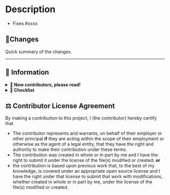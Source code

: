 # Description

* Fixes #xxxx  <!-- reference an issue here -->

## 📝Changes

<!-- start -- Please replace and include a quick summary of the change and which issue is fixed here -->

Quick summary of the changes.

<!-- end -- Please replace and include a quick summary of the change and which issue is fixed here -->

---

## 🚨 Information

<details>
<summary><b>🙏 New contributors, please read!</b></summary>
  <p>We are happy to accept contributions from our users 🚀.</p>
  <ul>
    <li>Before submitting the pull request, please ensure the PR follows the <a href="https://github.com/whiteprints-tests/test-rtd-darwin-py311-test/blob/main/CONTRIBUTING.md">Contributing Guide</a>.</li>
    <li>We follow (and lint) Pull Requests names according to <a href="https://gist.github.com/brianclements/841ea7bffdb01346392c#file-commit-formatting-md">Angular commit format</a>.</li>
    <li>You can choose an emoji for your pull request title. Have a look to <a href="https://gitmoji.dev/">gitmoji</a> to guide you in the choice.</li>
    <li>We demand that you follow our <a href="https://github.com/whiteprints-tests/test-rtd-darwin-py311-test/blob/main/CODE_OF_CONDUCT.md">Code of Conduct</a>.</li>
  </ul>
</details>

<details>
<summary><b>🛂 Checklist</b></summary>
    <p>Please check the following:</p>
    <ul>
        <li>I agree to follow this project's <a href="https://github.com/whiteprints-tests/test-rtd-darwin-py311-test/blob/main/CODE_OF_CONDUCT.md">Code of Conduct</a></li>
        <li>I have read the <a href="https://github.com/whiteprints-tests/test-rtd-darwin-py311-test/blob/main/CONTRIBUTING.md">Contributor Guide</a></li>
        <li>I have performed a self-review of my own code</li>
        <li>I have included relevant tests</li>
        <li>I have commented my code, particularly in hard-to-understand areas</li>
        <li>I have made corresponding changes to the documentation</li>
    </ul>
</details>

## ⚖️ Contributor License Agreement

By making a contribution to this project, I (the contributor) hereby certify that

- The contributor represents and warrants, on behalf of their employer or other principal **if** they are acting within the scope of their employment or otherwise as the agent of a legal entity, that they have the right and authority to make their contribution under these terms.
- The contribution was created in whole or in part by me and I have the right to submit it under the license of the file(s) modified or created; **or**
- the contribution is based upon previous work that, to the best of my knowledge, is covered under an appropriate open source license and I have the right under that license to submit that work with modifications, whether created in whole or in part by me, under the license of the file(s) modified or created.
